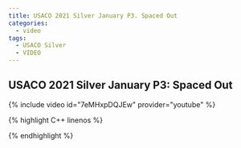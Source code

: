 ```yaml
---
title: USACO 2021 Silver January P3. Spaced Out
categories:
  - video
tags:
  - USACO Silver
  - VIDEO 
---
```

  
## USACO 2021 Silver January P3: Spaced Out  
  
{% include video id="7eMHxpDQJEw" provider="youtube" %}
  
  
{% highlight C++ linenos %}
  
{% endhighlight %}  

